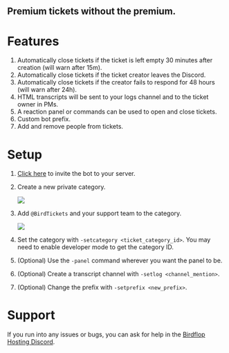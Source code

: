 ## Premium tickets without the premium.

# Features
1. Automatically close tickets if the ticket is left empty 30 minutes after creation (will warn after 15m).
2. Automatically close tickets if the ticket creator leaves the Discord.
3. Automatically close tickets if the creator fails to respond for 48 hours (will warn after 24h).
4. HTML transcripts will be sent to your logs channel and to the ticket owner in PMs.
5. A reaction panel or commands can be used to open and close tickets.
7. Custom bot prefix.
8. Add and remove people from tickets.

# Setup
1. [Click here](https://discord.com/oauth2/authorize?client_id=809975422640717845&permissions=268560464&scope=bot) to invite the bot to your server.
2. Create a new private category.

   <img src="https://i.imgur.com/JuEkppE.png">
3. Add `@BirdTickets` and your support team to the category.
   
   <img src="https://i.imgur.com/wZiE2KR.png">
4. Set the category with `-setcategory <ticket_category_id>`. You may need to enable developer mode to get the category ID.
5. (Optional) Use the `-panel` command wherever you want the panel to be.
6. (Optional) Create a transcript channel with `-setlog <channel_mention>`.
7. (Optional) Change the prefix with `-setprefix <new_prefix>`.

# Support
If you run into any issues or bugs, you can ask for help in the [Birdflop Hosting Discord](https://discord.gg/ZrRvTMu).
